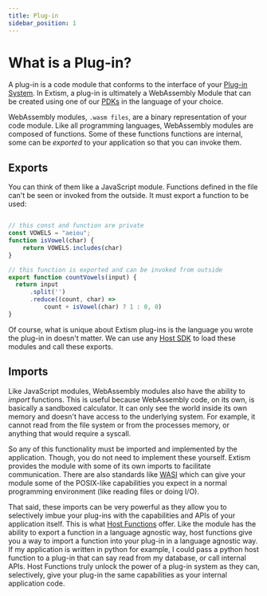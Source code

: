 ```yaml
---
title: Plug-in
sidebar_position: 1
---
```


# What is a Plug-in?

A plug-in is a code module that conforms to the interface of your [Plug-in System](/docs/concepts/plug-in-system). In Extism, a plug-in is ultimately a WebAssembly Module that can be created using one of our [PDKs](/docs/concepts/pdk) in the language of your choice.

WebAssembly modules, `.wasm files`, are a binary representation of your code module. Like all programming languages, WebAssembly modules are composed of functions. Some of these functions functions are internal, some can be *exported* to your application so that you can invoke them.

## Exports

You can think of them like a JavaScript module. Functions defined in the file can't be seen or invoked from the outside. It must export a function to be used:

```javascript mymodule.js

// this const and function are private
const VOWELS = "aeiou";
function isVowel(char) {
    return VOWELS.includes(char)
}

// this function is exported and can be invoked from outside
export function countVowels(input) {
  return input
      .split('')
      .reduce((count, char) =>
          count + isVowel(char) ? 1 : 0, 0)
}
```

Of course, what is unique about Extism plug-ins is the language you wrote the plug-in in doesn't matter. We can use any [Host SDK](/docs/concepts/host-sdk) to load these modules and call these exports.

## Imports

Like JavaScript modules, WebAssembly modules also have the ability to *import* functions. This is useful because WebAssembly code, on its own, is basically a sandboxed calculator. It can only see the world inside its own memory and doesn't have access to the underlying system. For example, it cannot read from the file system or from the processes memory, or anything that would require a syscall.

So any of this functionality must be imported and implemented by the application. Though, you do not need to implement these yourself. Extism provides the module with some of its own imports to facilitate communication. There are also standards like [WASI](https://wasi.dev/) which can give your module some of the POSIX-like capabilities you expect in a normal programming environment (like reading files or doing I/O).

That said, these imports can be very powerful as they allow you to selectively imbue your plug-ins with the capabilities and APIs of your application itself. This is what [Host Functions](/docs/concepts/host-functions) offer. Like the module has the ability to export a function in a language agnostic way, host functions give you a way to import a function into your plug-in in a language agnostic way. If my application is written in python for example, I could pass a python host function to a plug-in that can say read from my database, or call internal APIs. Host Functions truly unlock the power of a plug-in system as they can, selectively, give your plug-in the same capabilities as your internal application code.


